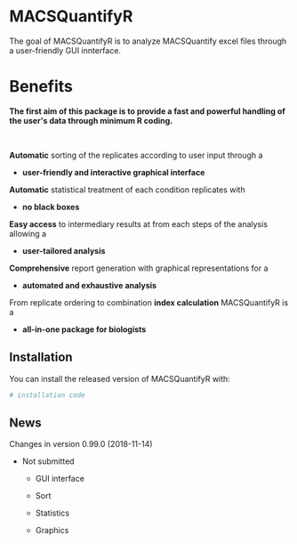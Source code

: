 # MACSQuantifyR

The goal of MACSQuantifyR is to analyze MACSQuantify excel files
through a user-friendly GUI innterface. 


# Benefits

**The first aim of this package 
is to provide a fast and powerful 
handling of the user's data through 
minimum R coding.**

&nbsp;

**Automatic** sorting of the replicates 
according to user input through a 

- __user-friendly and interactive graphical interface__
&nbsp;

**Automatic**
statistical treatment of each condition replicates with 

- __no black boxes__ 
&nbsp;

**Easy access** to 
intermediary results at from each steps of the 
analysis allowing a


- __user-tailored analysis__ 
&nbsp;

**Comprehensive** report 
generation with graphical representations for a 

- __automated and exhaustive analysis__ 
&nbsp;

From replicate ordering 
to combination **index calculation** MACSQuantifyR is a

- __all-in-one package for biologists__
&nbsp;

## Installation

You can install the released version of MACSQuantifyR with:

``` r
# installation code 
```

## News


Changes in version 0.99.0 (2018-11-14)

* Not submitted

  * GUI interface

  * Sort

  * Statistics

  * Graphics
